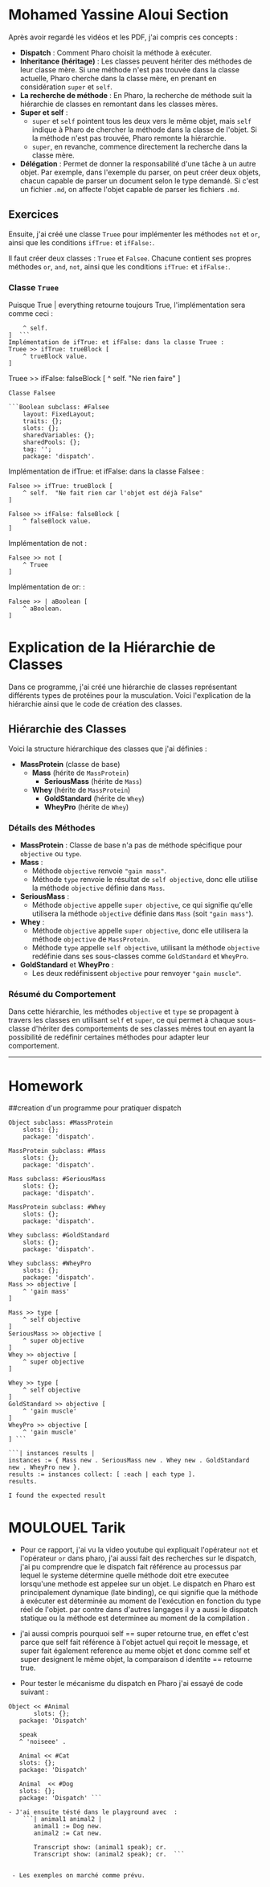 # Mohamed Yassine Aloui Section

Après avoir regardé les vidéos et les PDF, j'ai compris ces concepts :

- **Dispatch** : Comment Pharo choisit la méthode à exécuter.
- **Inheritance (héritage)** : Les classes peuvent hériter des méthodes de leur classe mère. Si une méthode n'est pas trouvée dans la classe actuelle, Pharo cherche dans la classe mère, en prenant en considération `super` et `self`.
- **La recherche de méthode** : En Pharo, la recherche de méthode suit la hiérarchie de classes en remontant dans les classes mères.
- **Super et self** :
  - `super` et `self` pointent tous les deux vers le même objet, mais `self` indique à Pharo de chercher la méthode dans la classe de l'objet. Si la méthode n'est pas trouvée, Pharo remonte la hiérarchie.
  - `super`, en revanche, commence directement la recherche dans la classe mère.
- **Délégation** : Permet de donner la responsabilité d'une tâche à un autre objet. Par exemple, dans l'exemple du parser, on peut créer deux objets, chacun capable de parser un document selon le type demandé. Si c'est un fichier `.md`, on affecte l'objet capable de parser les fichiers `.md`.

## Exercices

Ensuite, j'ai créé une classe `Truee` pour implémenter les méthodes `not` et `or`, ainsi que les conditions `ifTrue:` et `ifFalse:`.

Il faut créer deux classes : `Truee` et `Falsee`. Chacune contient ses propres méthodes `or`, `and`, `not`, ainsi que les conditions `ifTrue:` et `ifFalse:`.

### Classe `Truee`
Puisque True | everything retourne toujours True, l'implémentation sera comme ceci :


``` Truee >> | aBoolean [
	^ self.
]  ```
Implémentation de ifTrue: et ifFalse: dans la classe Truee :
Truee >> ifTrue: trueBlock [
	^ trueBlock value.
]
```
Truee >> ifFalse: falseBlock [
	^ self.  "Ne rien faire"
]
```
Classe Falsee

```Boolean subclass: #Falsee
	layout: FixedLayout;
	traits: {};
	slots: {};
	sharedVariables: {};
	sharedPools: {};
	tag: '';
	package: 'dispatch'.

```
Implémentation de ifTrue: et ifFalse: dans la classe Falsee :
```
Falsee >> ifTrue: trueBlock [
	^ self.  "Ne fait rien car l'objet est déjà False"
]

Falsee >> ifFalse: falseBlock [
	^ falseBlock value.
]
```
Implémentation de not :
```
Falsee >> not [
	^ Truee 
]
```
Implémentation de or: :
```
Falsee >> | aBoolean [
	^ aBoolean.
]
```
# Explication de la Hiérarchie de Classes

Dans ce programme, j'ai créé une hiérarchie de classes représentant différents types de protéines pour la musculation. Voici l'explication de la hiérarchie ainsi que le code de création des classes.

## Hiérarchie des Classes

Voici la structure hiérarchique des classes que j'ai définies :

- **MassProtein** (classe de base)
  - **Mass** (hérite de `MassProtein`)
    - **SeriousMass** (hérite de `Mass`)
  - **Whey** (hérite de `MassProtein`)
    - **GoldStandard** (hérite de `Whey`)
    - **WheyPro** (hérite de `Whey`)

### Détails des Méthodes

- **MassProtein** : Classe de base n'a pas de méthode spécifique pour `objective` ou `type`.
- **Mass** :
  - Méthode `objective` renvoie `"gain mass"`.
  - Méthode `type` renvoie le résultat de `self objective`, donc elle utilise la méthode `objective` définie dans `Mass`.
- **SeriousMass** :
  - Méthode `objective` appelle `super objective`, ce qui signifie qu'elle utilisera la méthode `objective` définie dans `Mass` (soit `"gain mass"`).
- **Whey** :
  - Méthode `objective` appelle `super objective`, donc elle utilisera la méthode `objective` de `MassProtein`.
  - Méthode `type` appelle `self objective`, utilisant la méthode `objective` redéfinie dans ses sous-classes comme `GoldStandard` et `WheyPro`.
- **GoldStandard** et **WheyPro** :
  - Les deux redéfinissent `objective` pour renvoyer `"gain muscle"`.

### Résumé du Comportement

Dans cette hiérarchie, les méthodes `objective` et `type` se propagent à travers les classes en utilisant `self` et `super`, ce qui permet à chaque sous-classe d'hériter des comportements de ses classes mères tout en ayant la possibilité de redéfinir certaines méthodes pour adapter leur comportement.

---

# Homework
##creation d'un programme pour pratiquer dispatch

```
Object subclass: #MassProtein
	slots: {};
	package: 'dispatch'.

MassProtein subclass: #Mass
	slots: {};
	package: 'dispatch'.

Mass subclass: #SeriousMass
	slots: {};
	package: 'dispatch'.

MassProtein subclass: #Whey
	slots: {};
	package: 'dispatch'.

Whey subclass: #GoldStandard
	slots: {};
	package: 'dispatch'.

Whey subclass: #WheyPro
	slots: {};
	package: 'dispatch'.
Mass >> objective [
	^ 'gain mass'
]

Mass >> type [
	^ self objective
]
SeriousMass >> objective [
	^ super objective
]
Whey >> objective [
	^ super objective
]

Whey >> type [
	^ self objective
]
GoldStandard >> objective [
	^ 'gain muscle'
]
WheyPro >> objective [
	^ 'gain muscle'
] ```

```| instances results |
instances := { Mass new . SeriousMass new . Whey new . GoldStandard new . WheyPro new }.
results := instances collect: [ :each | each type ].
results.
```
	I found the expected result 



# MOULOUEL Tarik 

 - Pour ce rapport, j'ai vu la video youtube qui expliquait l'opérateur ``` not ``` et l'opérateur ``` or ``` dans pharo, j'ai aussi fait des recherches sur le dispatch, j'ai pu comprendre que le dispatch fait référence au processus par lequel le systeme détermine quelle méthode doit etre executee lorsqu'une methode est appelee sur un objet. Le dispatch en Pharo est principalement dynamique (late binding), ce qui signifie que la méthode à exécuter est déterminée au moment de l'exécution en fonction du type réel de l'objet. par contre dans d'autres langages il y a aussi le dispatch statique ou la méthode est determinee au moment de la compilation .  
 - j'ai aussi compris pourquoi self == super retourne true, en effet c'est parce que self fait référence à l'objet actuel qui reçoit le message, et super fait également reference au meme objet et donc comme self et super designent le même objet, la comparaison d identite == retourne true.

- Pour tester le mécanisme du dispatch en Pharo j'ai essayé de code suivant : 

 ```  
 Object << #Animal
		slots: {};
	package: 'Dispatch'  

	speak 
	^ 'noiseee' .

	Animal << #Cat
	slots: {};
	package: 'Dispatch' 

	Animal  << #Dog
	slots: {};
	package: 'Dispatch' ```   

- J'ai ensuite tésté dans le playground avec  :
	 ```| animal1 animal2 |
		animal1 := Dog new.
		animal2 := Cat new.

		Transcript show: (animal1 speak); cr.  
		Transcript show: (animal2 speak); cr.  ```  

	
  - Les exemples on marché comme prévu. 

